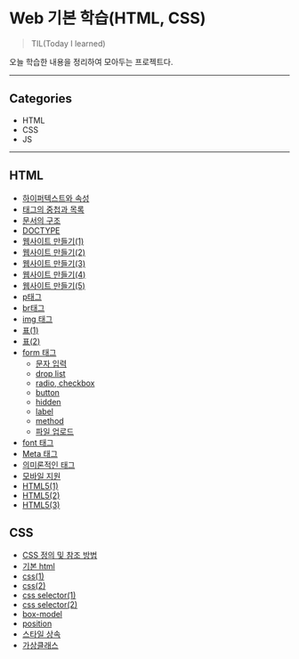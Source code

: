 # Web 기본 학습(HTML, CSS)

> TIL(Today I learned)

오늘 학습한 내용을 정리하여 모아두는 프로젝트다.

<hr/>

## Categories

- HTML
- CSS
- JS

<hr/>

## HTML
- [하이퍼텍스트와 속성](./HTML/hypertext.html)
- [태그의 중첩과 목록](./HTML/list.html)
- [문서의 구조](./HTML/structure.html)
- [DOCTYPE](./HTML/doctype.html)
- [웹사이트 만들기(1)](./HTML/index.html)
- [웹사이트 만들기(2)](./HTML/1.html)
- [웹사이트 만들기(3)](./HTML/2.html)
- [웹사이트 만들기(4)](./HTML/3.html)
- [웹사이트 만들기(5)](./HTML/4.html)
- [p태그](./HTML/p.html)
- [br태그](./HTML/br.html)
- [img 태그](./HTML/img.html)
- [표(1)](./HTML/table.html)
- [표(2)](./HTML/table2.html)
- [form 태그](./HTML/form.html)
  * [문자 입력](./HTML/form_text.html)
  * [drop list](./HTML/form_choice.html)
  * [radio, checkbox](./HTML/form_choice2.html)
  * [button](./HTML/form_button.html)
  * [hidden](./HTML/form_hidden.html)
  * [label](./HTML/form_lable.html)
  * [method](./HTML/form_method.html)
  * [파일 업로드](./HTML/form_upload.html)
- [font 태그](./HTML/font.html)
- [Meta 태그](./HTML/meta.html)
- [의미론적인 태그](./HTML/semantic.html)
- [모바일 지원](./HTML/mobile.html)
- [HTML5(1)](./HTML/html5_form.html)
- [HTML5(2)](./HTML/html5_form2.html)
- [HTML5(3)](./HTML/html5_form3.html) 


## CSS

- [CSS 정의 및 참조 방법](./CSS/css.md)
- [기본 html](./CSS/helloworld.html)
- [css(1)](./CSS/html_css_1.html)
- [css(2)](./CSS/html_css_2.html)
- [css selector(1)](./CSS/html_css_selectors_id.html)
- [css selector(2)](./CSS/html_css_selectors_pc.html)
- [box-model](./CSS/box-modelandposition.md)
- [position](./CSS/box-modelandposition.md)
- [스타일 상속](./CSS/style-inheritanceandpseudo-class.md)
- [가상클래스](./CSS/style-inheritanceandpseudo-class.md)




























